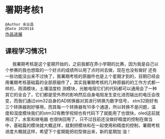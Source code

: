 # 署期考核1  
`@Author 余业昌`  
`@Date 2020516`  
[作品进展](#1)


## <a id='1'>课程学习情况1</a> 
&nbsp;&nbsp;&nbsp;&nbsp;&nbsp;&nbsp;我署期考核是这个星期开始的，之前我都在弄小学期的比赛，因为我是自己以个参赛的我也想取的一个好点的成绩所以用了点时间去做，现在也没有做好
还有一些功能没出来不过快了，我署期考核的原器件也是上个星期才到的，目期已经会用署期考核基础篇的全部原器件了，其实我署期考核的几种原器的的工作方式都一样的，雨滴模块，土壤湿度检
测模块，光敏电阻它们的代码都可以通用会了一种其它的全会了，它们都是受外界的影响然后自身电阻发生变化进而输出的电压会改变，而我们通过stm32自身的AD转换器对其进行转换为数字信号，
stm32刚好有三个转换器刚好够用，而其每一个转换器有10多个通道，所以转换不是问题，温度和湿度模块我们的stm32有教学视频也有代码下了就能用了也很快，oled这前就用过了，水泵和继电器
也很快回用了，只不过目前还没做好精度的控制在做当中，基础篇的模块就大概这样，就剩把模块和在一起使用和精度的控制，署期考核进度大概就这样，希望下个星期能把初型做出来，新的星期加
油！
